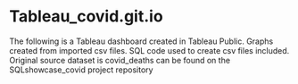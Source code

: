 # Tableau_covid.git.io


The following is a Tableau dashboard created in Tableau Public.
Graphs created from imported csv files.
SQL code used to create csv files included.
Original source dataset is covid_deaths can be found on the SQLshowcase_covid project repository

